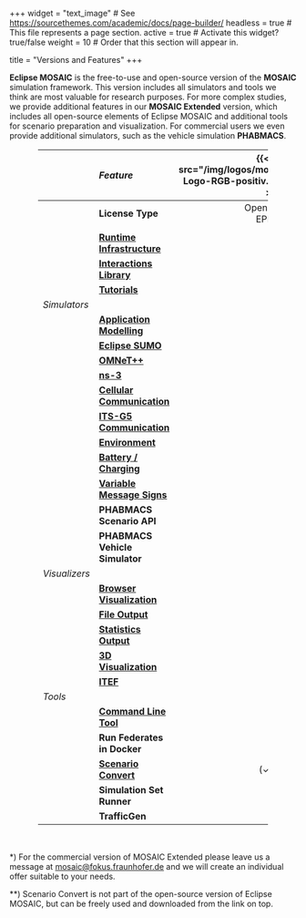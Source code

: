 +++
widget = "text_image"  # See https://sourcethemes.com/academic/docs/page-builder/
headless = true  # This file represents a page section.
active = true  # Activate this widget? true/false
weight = 10  # Order that this section will appear in.

title = "Versions and Features"
+++

<style>
table {
    width: 80%;
    margin: 1rem auto 3rem auto;
}
@media screen and (max-width: 576px) {
  table {
    width: 100%;
    margin: 0;
  }
}
table th:first-of-type {
    width: 10%;
}
table th:nth-of-type(2) {
    width: 33%;
}
table th:nth-of-type(3) {
    width: 30%;
    text-align: center;
}
table th:nth-of-type(4) {
    width: 30%;
    text-align: center;
}
</style>

**Eclipse MOSAIC** is the free-to-use and open-source version of the **MOSAIC** simulation framework. This version
includes all simulators and tools we think are most valuable for research purposes. For more complex studies, we provide additional
features in our **MOSAIC Extended** version, which includes all open-source elements of Eclipse MOSAIC and additional tools for scenario
preparation and visualization. For commercial users we even provide additional simulators, such as the vehicle simulation **PHABMACS**.

|  | *Feature*                 | {{< img src="/img/logos/mosaic/EclipseMOSAIC-Logo-RGB-positiv.svg" width="220px" >}} | {{< img src="/img/logos/mosaic/MOSAICExtended-Logo-RGB-positiv.svg" width="220px" >}} |
|:-|:--------------------------|:-------------:|:---------------:|
|  |**License Type**           | Open Source <br> EPL 2.0|Commercial*|
|  |||||| 
|  | **[Runtime Infrastructure](/docs/extending_mosaic)**                   |**✓**|**✓**|
|  | **[Interactions Library](/docs/extending_mosaic/interactions)**        |**✓**|**✓**|
|  | **[Tutorials](/tutorials/)**                                           |**✓**|**✓**|
|*Simulators*||||| 
|  | **[Application Modelling](/docs/simulators/application_simulator)**    |**✓**|**✓**|
|  | **[Eclipse SUMO](/docs/simulators/traffic_simulator_sumo)**            |**✓**|**✓**|
|  | **[OMNeT++](/docs/simulators/network_simulator_omnetpp)**              |**✓**|**✓**|
|  | **[ns-3](/docs/simulators/network_simulator_ns3)**                     |**✓**|**✓**|
|  | **[Cellular Communication](/docs/simulators/network_simulator_cell)**  |**✓**|**✓**| 
|  | **[ITS-G5 Communication](/docs/simulators/network_simulator_sns)**     |**✓**|**✓**|
|  | **[Environment](/docs/simulators/environment_simulator)**              |**✓**|**✓**|
|  | **[Battery / Charging](/docs/simulators/battery_simulator)**           | -   |**✓**|
|  | **[Variable Message Signs](/docs/simulators/vms_simulator)**           | -   |**✓**|
|  | **PHABMACS Scenario API**                                              |**✓**|**✓**|
|  | **PHABMACS Vehicle Simulator**                                         | -   |**✓**|
|*Visualizers*||||| 
|  | **[Browser Visualization](/docs/visualization)**                       |**✓**|**✓**|
|  | **[File Output](/docs/visualization/filevis)**                         |**✓**|**✓**|
|  | **[Statistics Output](/docs/visualization/statistics)**                | -   |**✓**|
|  | **[3D Visualization](docs/visualization/phabmap)**                     | -   |**✓**|
|  | **[ITEF](/docs/visualization/itef)**                                   | -   |**✓**|
|*Tools* |||||| 
|  | **[Command Line Tool](/docs/getting_started/run_mosaic)**              |**✓**|**✓**|
|  | **Run Federates in Docker**                                            |**✓**|**✓**|
|  | **[Scenario Convert](/docs/building_scenarios/scenario_convert)**      |(✓)**|**✓**|
|  | **Simulation Set Runner**                                              | -   |**✓**|
|  | **TrafficGen**                                                         | -   |**✓**|

*) For the commercial version of MOSAIC Extended please leave us a message at mosaic@fokus.fraunhofer.de and we will 
create an individual offer suitable to your needs.

**) Scenario Convert is not part of the open-source version of Eclipse MOSAIC, but can be freely used and downloaded 
    from the link on top.